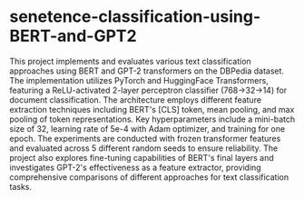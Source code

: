 # senetence-classification-using-BERT-and-GPT2

This project implements and evaluates various text classification approaches using BERT and GPT-2 transformers on the DBPedia dataset. The implementation utilizes PyTorch and HuggingFace Transformers, featuring a ReLU-activated 2-layer perceptron classifier (768→32→14) for document classification. The architecture employs different feature extraction techniques including BERT's [CLS] token, mean pooling, and max pooling of token representations. Key hyperparameters include a mini-batch size of 32, learning rate of 5e-4 with Adam optimizer, and training for one epoch. The experiments are conducted with frozen transformer features and evaluated across 5 different random seeds to ensure reliability. The project also explores fine-tuning capabilities of BERT's final layers and investigates GPT-2's effectiveness as a feature extractor, providing comprehensive comparisons of different approaches for text classification tasks.

